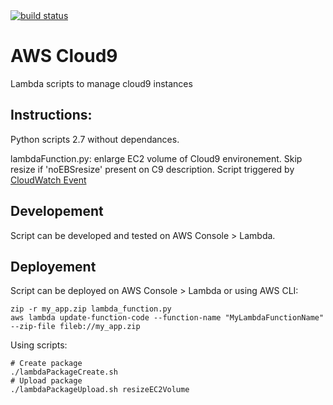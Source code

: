 <a href="https://drone.fpfis.eu/ec-europa/cloud9">
  <img src="https://drone.fpfis.eu/api/badges/ec-europa/cloud9/status.svg?branch=lambda/resizeEC2Volume" alt="build status">
</a>

# AWS Cloud9

Lambda scripts to manage cloud9 instances

## Instructions:


Python scripts 2.7 without dependances.

lambdaFunction.py: enlarge EC2 volume of Cloud9 environement. Skip resize if 'noEBSresize' present on C9 description.
Script triggered by [CloudWatch Event](./cloudWatch.event)

## Developement

Script can be developed and tested on AWS Console > Lambda.


## Deployement 

Script can be deployed on AWS Console > Lambda or using AWS CLI:
```
zip -r my_app.zip lambda_function.py
aws lambda update-function-code --function-name "MyLambdaFunctionName" --zip-file fileb://my_app.zip
```

Using scripts:
```
# Create package
./lambdaPackageCreate.sh
# Upload package
./lambdaPackageUpload.sh resizeEC2Volume
```
